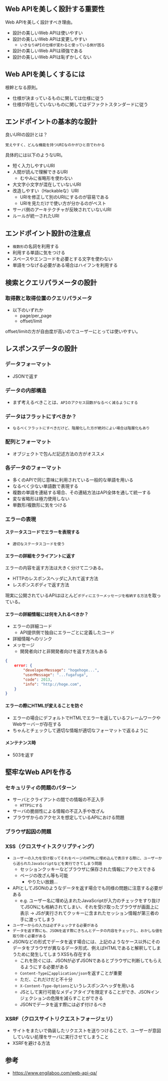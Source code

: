 ## Web APIを美しく設計する重要性

Web APIを美しく設計すべき理由。

- 設計の美しいWeb APIは使いやすい
- 設計の美しいWeb APIは変更しやすい
    - `いきなりAPIの仕様が変わると使っている側が困る`
- 設計の美しいWeb APIは頑強である
- 設計の美しいWeb APIは恥ずかしくない

## Web APIを美しくするには

根幹となる原則。

- 仕様が決まっているものに関しては仕様に従う
- 仕様が存在していないものに関してはデファクトスタンダードに従う

## エンドポイントの基本的な設計

良いURIの設計とは？

`覚えやすく、どんな機能を持つURIなのかがひと目でわかる`

具体的には以下のようなURI。

- 短く入力しやすいURI
- 人間が読んで理解できるURI
    - むやみに省略形を使わない
- 大文字小文字が混在していないURI
- 改造しやすい（Hackableな）URI
    - URIを修正して別のURIにするのが容易である
    - URIを見ただけで使い方が分かるのがベスト
- サーバ側のアーキテクチャが反映されていないURI
- ルールが統一されたURI

## エンドポイント設計の注意点

- `複数形`の名詞を利用する
- 利用する単語に気をつける
- スペースやエンコードを必要とする文字を使わない
- 単語をつなげる必要がある場合はハイフンを利用する

## 検索とクエリパラメータの設計

### 取得数と取得位置のクエリパラメータ

- 以下のいずれか
    - page/per_page
    - offset/limit

offset/limitの方が自由度が高いのでユーザーにとっては使いやすい。

## レスポンスデータの設計

### データフォーマット

- JSONで返す

### データの内部構造

- まず考えるべきことは、`APIのアクセス回数がなるべく減るようにする`

### データはフラットにすべきか？

- `なるべくフラットにすべきだけど、階層化した方が絶対によい場合は階層化もあり`

### 配列とフォーマット

- オブジェクトで包んだ記述方法の方がオススメ

### 各データのフォーマット

- 多くのAPIで同じ意味に利用されている一般的な単語を用いる
- なるべく少ない単語数で表現する
- 複数の単語を連結する場合、その連結方法はAPI全体を通して統一する
- 変な省略形は極力使用しない
- 単数形/複数形に気をつける

### エラーの表現

#### ステータスコードでエラーを表現する

- `適切なステータスコードを使う`

#### エラーの詳細をクライアントに返す

エラーの内容を返す方法は大きく分けて二つある。

- HTTPのレスポンスヘッダに入れて返す方法
- レスポンスボディで返す方法

現実に公開されているAPIはほとんど`ボディにエラーメッセージを格納する方法`を取っている。

#### エラーの詳細情報には何を入れるべきか？

- エラーの詳細コード
    - API提供側で独自にエラーごとに定義したコード
- 詳細情報へのリンク
- メッセージ
    - 開発者向けと非開発者向けを返す方法もある

```json
{
    error: {
        "developerMessage": "hogehoge...",
        "userMessage": "...fugafuga",
        "code": 2013,
        "info": "http://hoge.com",
    }
}
```

#### エラーの際にHTMLが変えることを防ぐ

- エラーの場合にデフォルトでHTMLでエラーを返しているフレームワークやWebサーバーが存在する
- ちゃんとチェックして適切な情報が適切なフォーマットで返るように

#### メンテナンス時

- 503を返す

## 堅牢なWeb APIを作る

### セキュリティの問題のパターン

- サーバとクライアントの間での情報の不正入手
    - `HTTPSにする`
- サーバの脆弱性による情報の不正入手や改ざん
- ブラウザからのアクセスを想定しているAPIにおける問題

### ブラウザ起因の問題

### XSS（クロスサイトスクリプティング）

- `ユーザーの入力を受け取ってそれをページのHTMLに埋め込んで表示する際に、ユーザーから送られたJavaScriptなどを実行できてしまう問題`
    - セッションクッキーなどブラウザに保存された情報にアクセスできる
    - ページの改ざん等も可能
        - やりたい放題...
- APIとしてJSONのようなデータを返す場合でも同様の問題に注意する必要がある
    - e.g. ユーザー名に埋め込まれたJavaScriptが入力のチェックをすり抜けてJSONにも格納されてしまい、それを受け取ったブラウザが画面上に表示 -> JSが実行されてクッキーに含まれたセッション情報が第三者の手に渡ってしまう
- `ユーザーからの入力は必ずチェックする必要がある`
- `データを返す際にも、JSONを返す際にきちんとデータの内容をチェックし、おかしな値を取り除く必要がある`
- JSONなどの形式でデータを返す場合には、上記のようなケース以外にそのデータをブラウザが異なるデータ形式、例えばHTMLであると解釈してしまうために発生してしまうXSSも存在する
    - これを防ぐには、JSONが必ずJSONであるとブラウザに判断してもらえるようにする必要がある
    - `Content-Type`に`application/json`を返すことが重要
    - ただ、これだけだと不十分
    - `X-Content-Type-Options`というレスポンスヘッダを用いる
    - JSとして実行可能なメディアタイプを限定することができ、JSONインジェクションの危険を減らすことができる
    - JSONでデータを返す際には必ず付けるべき

### XSRF（クロスサイトリクエストフォージェリ）

- サイトをまたいで偽装したリクエストを送りつけることで、ユーザーが意図していない処理をサーバに実行させてしまうこと
- XSRFを避ける方法

## 参考

- https://www.engilaboo.com/web-api-qa/